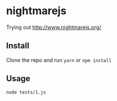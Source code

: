 # nightmarejs
Trying out http://www.nightmarejs.org/

## Install
Clone the repo and run `yarn` or `npm install`

## Usage
`node tests/1.js`
